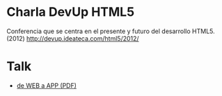 Charla DevUp HTML5
==================

Conferencia que se centra en el presente y futuro del desarrollo HTML5. (2012)
http://devup.ideateca.com/html5/2012/


# Talk
* [de WEB a APP (PDF)]()
